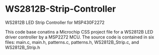 # WS2812B-Strip-Controller
WS2812B LED Strip Controller for MSP430F2272

This code base conatins a Microchip CSS project file for a WS2812B LED driver controller by a MSP2272 MCU.
The source code is contained in six files: main.c, main.h, patterns.c, patterns.h, WS2812B_Strip.c, and WS2812B_Strip.h
